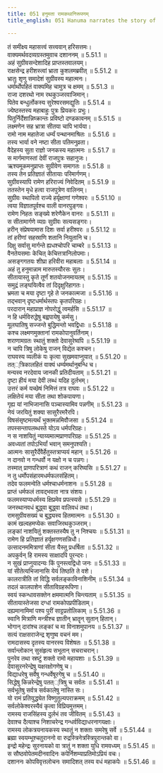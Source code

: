 ```yaml
---
title: 051 हनुमता रामकथानिरूपणम्
title_english: 051 Hanuma narrates the story of

---
```

<div class="audioEmbed"  caption="श्रीराम-हरिसीताराममूर्ति-घनपाठिभ्यां वचनम्" src="https://archive.org/download/Ramayana-recitation-Sriram-harisItArAmamUrti-Ghanapaati-v2/Kanda_5/Kanda_5_SK-051-Hanuma_narrates_the_story_of.mp3"></div>

  
तं समीक्ष्य महासत्त्वं सत्त्ववान् हरिसत्तमः।  
वाक्यमर्थवदव्यग्रस्तमुवाच दशाननम् ॥ 5.51.1 ॥   
अहं सुग्रीवसन्देशादिह प्राप्तस्तवालयम्।  
राक्षसेन्द्र हरीशस्त्वां भ्राता कुशलमब्रवीत् ॥ 5.51.2 ॥   
भ्रातुः शृणु समादेशं सुग्रीवस्य महात्मनः।  
धर्मार्थोपहितं वाक्यमिह चामुत्र च क्षमम् ॥ 5.51.3 ॥   
राजा दशरथो नाम रथकुञ्जरवाजिमान्।  
पितेव बन्धुर्लोकस्य सुरेश्वरसमद्युतिः ॥ 5.51.4 ॥   
ज्येष्ठस्तस्य महाबाहुः पुत्रः प्रियकरः प्रभुः।  
पितुर्निर्देशान्निष्क्रान्तः प्रविष्टो दण्डकावनम् ॥ 5.51.5 ॥   
लक्ष्मणेन सह भ्रात्रा सीतया चापि भार्यया।  
रामो नाम महातेजा धर्म्यं पन्थानमाश्रितः ॥ 5.51.6 ॥   
तस्य भार्या वने नष्टा सीता पतिमनुव्रता।  
वैदेहस्य सुता राज्ञो जनकस्य महात्मनः ॥ 5.51.7 ॥   
स मार्गमाणस्तां देवीं राजपुत्रः सहानुजः।  
ऋश्यमूकमनुप्राप्तः सुग्रीवेण समागतः ॥ 5.51.8 ॥   
तस्य तेन प्रतिज्ञातं सीतायाः परिमार्गणम्।  
सुग्रीवस्यापि रामेण हरिराज्यं निवेदितम् ॥ 5.51.9 ॥   
ततस्तेन मृधे हत्वा राजपुत्रेण वालिनम्।  
सुग्रीवः स्थापितो राज्ये हर्यृक्षाणां गणेश्वरः ॥ 5.51.10 ॥   
त्वया विज्ञातपूर्वश्च वाली वानरपुङ्गवः।  
रामेण निहतः सङ्ख्ये शरेणैकेन वानरः ॥ 5.51.11 ॥   
स सीतामार्गणे व्यग्रः सुग्रीवः सत्यसङ्गरः।  
हरीन् संप्रेषयामास दिशः सर्वा हरीश्वरः ॥ 5.51.12 ॥   
तां हरीणां सहस्राणि शतानि नियुतानि च।  
दिक्षु सर्वासु मार्गन्ते ह्यधश्चोपरि चाम्बरे ॥ 5.51.13 ॥   
वैनतेयसमाः केचित् केचित्तत्रानिलोपमाः।  
असङ्गगतयः शीघ्रा हरिवीरा महाबलाः ॥ 5.51.14 ॥   
अहं तु हनुमान्नाम मारुतस्यौरसः सुतः।  
सीतायास्तु कृते तूर्णं शतयोजनमायतम् ॥ 5.51.15 ॥   
समुद्रं लङ्घयित्वैव तां दिदृक्षुरिहागतः।  
भ्रमता च मया दृष्टा गृहे ते जनकात्मजा ॥ 5.51.16 ॥   
तद्भवान् दृष्टधर्मार्थस्तपः कृतपरिग्रहः।  
परदारान् महाप्राज्ञ नोपरोद्धुं त्वमर्हसि ॥ 5.51.17 ॥   
न हि धर्मविरुद्धेषु बह्वपायेषु कर्मसु।  
मूलघातिषु सज्जन्ते बुद्धिमन्तो भवद्विधाः ॥ 5.51.18 ॥   
कश्च लक्ष्मणमुक्तानां रामकोपानुवर्तिनाम्।  
शराणामग्रतः स्थातुं शक्तो देवासुरेष्वपि ॥ 5.51.19 ॥   
न चापि त्रिषु लोकेषु राजन् विद्येत कश्चन।  
राघवस्य व्यलीकं यः कृत्वा सुखमवाप्नुयात् ॥ 5.51.20 ॥   
तत््त्रिकालहितं वाक्यं धर्म्यमर्थानुबन्धि च।  
मन्यस्व नरदेवाय जानकी प्रतिदीयताम् ॥ 5.51.21 ॥   
दृष्टा हीयं मया देवी लब्धं यदिह दुर्लभम्।  
उत्तरं कर्म यच्छेषं निमित्तं तत्र राघवः ॥ 5.51.22 ॥   
लक्षितेयं मया सीता तथा शोकपायणा।  
गृह्य यां नाभिजानासि पञ्चास्यामिव पन्नगीम् ॥ 5.51.23 ॥   
नेयं जरयितुं शक्या सासुरैरमरैरपि।  
विषसंसृष्टमत्यर्थं भुक्तमन्नमिवौजसा ॥ 5.51.24 ॥   
तपस्सन्तापलब्धस्ते योऽय धर्मपरिग्रहः।  
न स नाशयितुं न्याय्यमात्मप्राणपरिग्रहः ॥ 5.51.25 ॥   
अवध्यतां तपोऽभिर्यां भवान् समनुपश्यति।  
आत्मनः सासुरैर्देवैर्हेतुस्तत्राप्ययं महान् ॥ 5.51.26 ॥   
न दानवो न गन्धर्वो न यक्षो न च पन्नगः।  
तस्मात् प्राणपरित्राणं कथं राजन् करिष्यसि ॥ 5.51.27 ॥   
न तु धर्मोपसंहारमधर्मफलसंहितम्।  
तदेव फलमन्वेति धर्मश्चाधर्मनाशनः ॥ 5.51.28 ॥   
प्राप्तं धर्मफलं तावद्भवता नात्र संशयः।  
फलमस्याप्यधर्मस्य क्षिप्रमेव प्रपत्स्यसे ॥ 5.51.29 ॥   
जनस्थानवधं बुद्ध्वा बुद्ध्वा वालिवधं तथा।  
रामसुग्रीवसख्यं च बुद्ध्यस्व हितमात्मनः ॥ 5.51.30 ॥   
कामं खल्वहमप्येकः सवाजिरथकुञ्जराम्।  
लङ्कां नाशयितुं शक्तस्तस्यैष तु न निश्चयः ॥ 5.51.31 ॥   
रामेण हि प्रतिज्ञातं हर्यृक्षगणसन्निधौ।  
उत्सादनममित्राणां सीता यैस्तु प्रधर्षिता ॥ 5.51.32 ॥   
अपकुर्वन् हि रामस्य साक्षादपि पुरन्दरः।  
न सुखं प्राप्नुयादन्यः किं पुनस्त्वद्विधो जनः ॥ 5.51.33 ॥   
यां सीतेत्यभिजानासि येयं तिष्ठति ते वशे।  
कालरात्रीति तां विद्धि सर्वलङ्काविनाशिनीम् ॥ 5.51.34 ॥   
तदलं कालपाशेन सीताविग्रहरूपिणा।  
स्वयं स्कन्धावसक्तेन क्षममात्मनि चिन्त्यताम् ॥ 5.51.35 ॥   
सीतायास्तेजसा दग्धां रामकोपप्रपीडिताम्।  
दह्यमानामिमां पश्य पुरीं साट्टप्रतोलिकाम् ॥ 5.51.36 ॥   
स्वानि मित्राणि मन्त्रीश्च ज्ञातीन् भ्रातॄन् सुतान् हितान्।  
भोगान् दारांश्च लङ्कां च मा विनाशमुपानय ॥ 5.51.37 ॥   
सत्यं राक्षसराजेन्द्र शृणुष्व वचनं मम।  
रामदासस्य दृतस्य वानरस्य विशेषतः ॥ 5.51.38 ॥   
सर्वान्लोकान् सुसंहृत्य सभूतान् सचराचरान्।  
पुनरेव तथा स्रष्टुं शक्तो रामो महायशाः ॥ 5.51.39 ॥   
देवासुरनरेन्द्रेषु यक्षरक्षोगणेषु च।  
विद्याधरेषु सर्वेषु गन्धर्वेषूरगेषु च ॥ 5.51.40 ॥   
सिद्धेषु किन्नरेन्द्रेषु पतत््त्रिषु च सर्वतः ॥ 5.51.41 ॥   
सर्वभूतेषु सर्वत्र सर्वकालेषु नास्ति सः।  
यो रामं प्रतियुद्ध्येत विष्णुतुल्यपराक्रमम् ॥ 5.51.42 ॥   
सर्वलोकेश्वरस्यैवं कृत्वा विप्रियमुत्तमम्।  
रामस्य राजसिंहस्य दुर्लभं तव जीवितम् ॥ 5.51.43 ॥   
देवाश्च दैत्याश्च निशाचरेन्द्र गन्धर्वविद्याधरनागयक्षाः।  
रामस्य लोकत्रयनायकस्य स्थातुं न शक्ताः समरेषु सर्वे ॥ 5.51.44 ॥   
ब्रह्मा स्वयम्भूश्चतुराननो वा रुद्रस्त्रिनेत्रस्त्रिपुरान्तको वा।  
इन्द्रो महेन्द्रः सुरनायको वा त्रातुं न शक्ता युधि रामवध्यम् ॥ 5.51.45 ॥   
स सौष्ठवोपेतमदीनवादिनः कपेर्निशम्याप्रतिमोऽप्रियं वचः।  
दशाननः कोपविवृत्तलोचनः समादिशत् तस्य वधं महाकपेः ॥ 5.51.46 ॥   